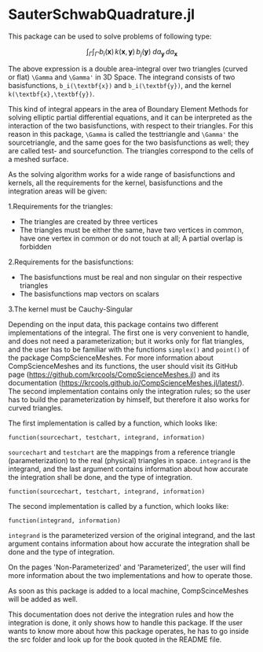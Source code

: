 # SauterSchwabQuadrature.jl


This package can be used to solve problems of following type:

```math
\int_{\Gamma}\int_{\Gamma'}b_i(\textbf{x})\,k(\textbf{x},\textbf{y})\, b_j(\textbf{y})\;da_\textbf{y}\,da_\textbf{x}
```

The above expression is a double area-integral over two triangles (curved or flat) ``\Gamma`` and ``\Gamma'`` in 3D Space. The integrand consists of two basisfunctions, ``b_i(\textbf{x})`` and ``b_i(\textbf{y})``, and the kernel ``k(\textbf{x},\textbf{y})``.   

This kind of integral appears in the area of Boundary Element Methods for solving elliptic partial differential equations, and it can be interpreted as the interaction of the two basisfunctions, with respect to their triangles. For this reason in this package, ``\Gamma`` is called the testtriangle and ``\Gamma'`` the sourcetriangle, and the same goes for the two basisfunctions as well; they are called test- and sourcefunction. The triangles correspond to the cells of a meshed surface.

As the solving algorithm works for a wide range of basisfunctions and kernels, all the requirements for the kernel, basisfunctions and the integration areas will be given:

1.Requirements for the triangles:
* The triangles are created by three vertices
* The triangles must be either the same, have two vertices in common, have one vertex in common or do not touch at all; A partial overlap is forbidden

2.Requirements for the basisfunctions:
* The basisfunctions must be real and non singular on their respective triangles
* The basisfunctions map vectors on scalars

3.The kernel must be Cauchy-Singular

Depending on the input data, this package contains two different implementations of the integral. The first one is very convenient to handle, and does not need a parameterization; but it works only for flat triangles, and the user has to be familiar with the functions `simplex()` and `point()` of the package CompScienceMeshes. For more information about CompScienceMeshes and its functions, the user should visit its GitHub page (https://github.com/krcools/CompScienceMeshes.jl) and its documentation (https://krcools.github.io/CompScienceMeshes.jl/latest/). The second implementation contains only the integration rules; so the user has to build the parameterization by himself, but therefore it also works for curved triangles.

The first implementation is called by a function, which looks like:  

`function(sourcechart, testchart, integrand, information)`

`sourcechart` and `testchart` are the mappings from a reference triangle (parameterization) to the real (physical) triangles in space. `integrand` is the integrand, and the last argument contains information about how accurate the integration shall be done, and the type of integration.

`function(sourcechart, testchart, integrand, information)`


The second implementation is called by a function, which looks like:

`function(integrand, information)`

`integrand` is the parameterized version of the original integrand, and the last argument contains information about how accurate the integration shall be done and the type of integration.

On the pages 'Non-Parameterized' and 'Parameterized', the user will find more information about the two implementations and how to operate those.

As soon as this package is added to a local machine, CompScinceMeshes will be added as well.  

This documentation does not derive the integration rules and how the integration is done, it only shows how to handle this package. If the user wants to know more about how this package operates, he has to go inside the src folder and look up for the book quoted in the README file.
